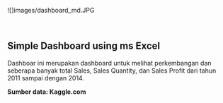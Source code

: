 ![]images/dashboard_md.JPG

<br>

## Simple Dashboard using ms Excel

Dashboar ini merupakan dashboard untuk melihat perkembangan dan seberapa banyak total Sales, Sales Quantity, dan Sales Profit dari tahun 2011 sampai dengan 2014.

<b>Sumber data: Kaggle.com</b>